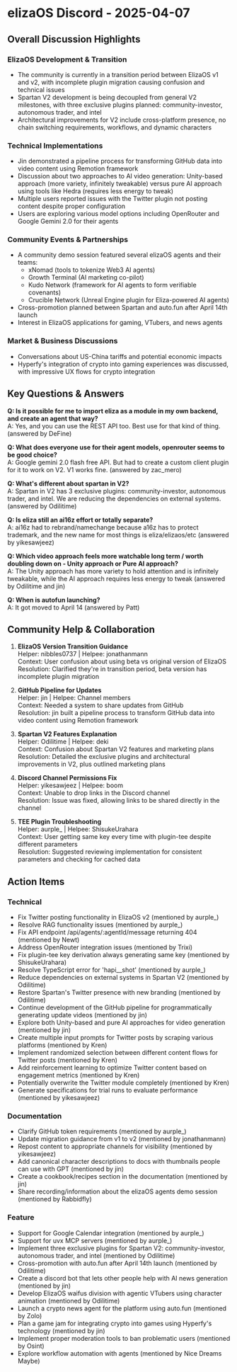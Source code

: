 # elizaOS Discord - 2025-04-07

## Overall Discussion Highlights

### ElizaOS Development & Transition
- The community is currently in a transition period between ElizaOS v1 and v2, with incomplete plugin migration causing confusion and technical issues
- Spartan V2 development is being decoupled from general V2 milestones, with three exclusive plugins planned: community-investor, autonomous trader, and intel
- Architectural improvements for V2 include cross-platform presence, no chain switching requirements, workflows, and dynamic characters

### Technical Implementations
- Jin demonstrated a pipeline process for transforming GitHub data into video content using Remotion framework
- Discussion about two approaches to AI video generation: Unity-based approach (more variety, infinitely tweakable) versus pure AI approach using tools like Hedra (requires less energy to tweak)
- Multiple users reported issues with the Twitter plugin not posting content despite proper configuration
- Users are exploring various model options including OpenRouter and Google Gemini 2.0 for their agents

### Community Events & Partnerships
- A community demo session featured several elizaOS agents and their teams:
  - xNomad (tools to tokenize Web3 AI agents)
  - Growth Terminal (AI marketing co-pilot)
  - Kudo Network (framework for AI agents to form verifiable covenants)
  - Crucible Network (Unreal Engine plugin for Eliza-powered AI agents)
- Cross-promotion planned between Spartan and auto.fun after April 14th launch
- Interest in ElizaOS applications for gaming, VTubers, and news agents

### Market & Business Discussions
- Conversations about US-China tariffs and potential economic impacts
- Hyperfy's integration of crypto into gaming experiences was discussed, with impressive UX flows for crypto integration

## Key Questions & Answers

**Q: Is it possible for me to import eliza as a module in my own backend, and create an agent that way?**  
A: Yes, and you can use the REST API too. Best use for that kind of thing. (answered by DeFine)

**Q: What does everyone use for their agent models, openrouter seems to be good choice?**  
A: Google gemini 2.0 flash free API. But had to create a custom client plugin for it to work on V2. V1 works fine. (answered by zac_mero)

**Q: What's different about spartan in V2?**  
A: Spartan in V2 has 3 exclusive plugins: community-investor, autonomous trader, and intel. We are reducing the dependencies on external systems. (answered by Odilitime)

**Q: Is eliza still an ai16z effort or totally separate?**  
A: ai16z had to rebrand/namechange because a16z has to protect trademark, and the new name for most things is eliza/elizaos/etc (answered by yikesawjeez)

**Q: Which video approach feels more watchable long term / worth doubling down on - Unity approach or Pure AI approach?**  
A: The Unity approach has more variety to hold attention and is infinitely tweakable, while the AI approach requires less energy to tweak (answered by Odilitime and jin)

**Q: When is autofun launching?**  
A: It got moved to April 14 (answered by Patt)

## Community Help & Collaboration

1. **ElizaOS Version Transition Guidance**  
   Helper: nibbles0737 | Helpee: jonathanmann  
   Context: User confusion about using beta vs original version of ElizaOS  
   Resolution: Clarified they're in transition period, beta version has incomplete plugin migration

2. **GitHub Pipeline for Updates**  
   Helper: jin | Helpee: Channel members  
   Context: Needed a system to share updates from GitHub  
   Resolution: jin built a pipeline process to transform GitHub data into video content using Remotion framework

3. **Spartan V2 Features Explanation**  
   Helper: Odilitime | Helpee: deki  
   Context: Confusion about Spartan V2 features and marketing plans  
   Resolution: Detailed the exclusive plugins and architectural improvements in V2, plus outlined marketing plans

4. **Discord Channel Permissions Fix**  
   Helper: yikesawjeez | Helpee: boom  
   Context: Unable to drop links in the Discord channel  
   Resolution: Issue was fixed, allowing links to be shared directly in the channel

5. **TEE Plugin Troubleshooting**  
   Helper: aurple_ | Helpee: ShisukeUrahara  
   Context: User getting same key every time with plugin-tee despite different parameters  
   Resolution: Suggested reviewing implementation for consistent parameters and checking for cached data

## Action Items

### Technical
- Fix Twitter posting functionality in ElizaOS v2 (mentioned by aurple_)
- Resolve RAG functionality issues (mentioned by aurple_)
- Fix API endpoint /api/agents/:agentId/message returning 404 (mentioned by Newt)
- Address OpenRouter integration issues (mentioned by Trixi)
- Fix plugin-tee key derivation always generating same key (mentioned by ShisukeUrahara)
- Resolve TypeScript error for 'hapi__shot' (mentioned by aurple_)
- Reduce dependencies on external systems in Spartan V2 (mentioned by Odilitime)
- Restore Spartan's Twitter presence with new branding (mentioned by Odilitime)
- Continue development of the GitHub pipeline for programmatically generating update videos (mentioned by jin)
- Explore both Unity-based and pure AI approaches for video generation (mentioned by jin)
- Create multiple input prompts for Twitter posts by scraping various platforms (mentioned by Kren)
- Implement randomized selection between different content flows for Twitter posts (mentioned by Kren)
- Add reinforcement learning to optimize Twitter content based on engagement metrics (mentioned by Kren)
- Potentially overwrite the Twitter module completely (mentioned by Kren)
- Generate specifications for trial runs to evaluate performance (mentioned by yikesawjeez)

### Documentation
- Clarify GitHub token requirements (mentioned by aurple_)
- Update migration guidance from v1 to v2 (mentioned by jonathanmann)
- Repost content to appropriate channels for visibility (mentioned by yikesawjeez)
- Add canonical character descriptions to docs with thumbnails people can use with GPT (mentioned by jin)
- Create a cookbook/recipes section in the documentation (mentioned by jin)
- Share recording/information about the elizaOS agents demo session (mentioned by Rabbidfly)

### Feature
- Support for Google Calendar integration (mentioned by aurple_)
- Support for uvx MCP servers (mentioned by aurple_)
- Implement three exclusive plugins for Spartan V2: community-investor, autonomous trader, and intel (mentioned by Odilitime)
- Cross-promotion with auto.fun after April 14th launch (mentioned by Odilitime)
- Create a discord bot that lets other people help with AI news generation (mentioned by jin)
- Develop ElizaOS waifus division with agentic VTubers using character animation (mentioned by Odilitime)
- Launch a crypto news agent for the platform using auto.fun (mentioned by Zolo)
- Plan a game jam for integrating crypto into games using Hyperfy's technology (mentioned by jin)
- Implement proper moderation tools to ban problematic users (mentioned by Osint)
- Explore workflow automation with agents (mentioned by Nice Dreams Maybe)